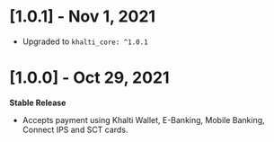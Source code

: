 # [1.0.1] - Nov 1, 2021
- Upgraded to `khalti_core: ^1.0.1`

# [1.0.0] - Oct 29, 2021
**Stable Release**
- Accepts payment using Khalti Wallet, E-Banking, Mobile Banking, Connect IPS and SCT cards.